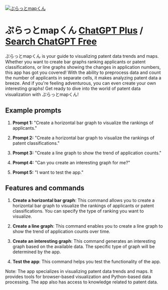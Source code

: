 
[![ぷらっとmapくん](https://files.oaiusercontent.com/file-s5KhUqj0plr6qoYk62y4i0T8?se=2123-10-22T05%3A45%3A13Z&sp=r&sv=2021-08-06&sr=b&rscc=max-age%3D31536000%2C%20immutable&rscd=attachment%3B%20filename%3D686e5fe8-571b-4fc2-98b1-fbfd9fcea495.png&sig=%2BonC3%2BG2w/X9FWUfCcm7LixY14P%2BHdg5sDkMDx6NOZk%3D)](https://chat.openai.com/g/g-pephh8zrK-puratutomapkun)

# ぷらっとmapくん [ChatGPT Plus](https://chat.openai.com/g/g-pephh8zrK-puratutomapkun) / [Search ChatGPT Free](https://gptcall.net/index.html#/?search=%E3%81%B7%E3%82%89%E3%81%A3%E3%81%A8map%E3%81%8F%E3%82%93)

ぷらっとmapくん is your guide to visualizing patent data trends and maps. Whether you want to create bar graphs ranking applicants or patent classifications, or line graphs showing the changes in application numbers, this app has got you covered! With the ability to preprocess data and count the number of applicants in separate cells, it makes analyzing patent data a breeze. And if you're feeling adventurous, you can even create your own interesting graphs! Get ready to dive into the world of patent data visualization with ぷらっとmapくん!

## Example prompts

1. **Prompt 1:** "Create a horizontal bar graph to visualize the rankings of applicants."

2. **Prompt 2:** "Create a horizontal bar graph to visualize the rankings of patent classifications."

3. **Prompt 3:** "Create a line graph to show the trend of application counts."

4. **Prompt 4:** "Can you create an interesting graph for me?"

5. **Prompt 5:** "I want to test the app."

## Features and commands

1. **Create a horizontal bar graph**: This command allows you to create a horizontal bar graph to visualize the rankings of applicants or patent classifications. You can specify the type of ranking you want to visualize.

2. **Create a line graph**: This command enables you to create a line graph to show the trend of application counts over time.

3. **Create an interesting graph**: This command generates an interesting graph based on the available data. The specific type of graph will be determined by the app.

4. **Test the app**: This command helps you test the functionality of the app.

Note: The app specializes in visualizing patent data trends and maps. It provides tools for browser-based visualization and Python-based data processing. The app also has access to knowledge related to patent data.


